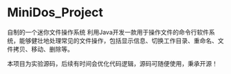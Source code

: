 # MiniDos_Project
自制的一个迷你文件操作系统
利用Java开发一款用于操作文件的命令行软件系统，能够健壮地处理常见的文件操作，包括显示信息、切换工作目录、重命名、文件拷贝、移动、删除等。

本项目为实验源码，后续有时间会优化代码逻辑，源码可随便使用，秉承开源！
